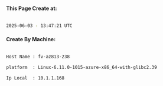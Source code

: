 
   
#### This Page Create at:

```bash

2025-06-03 - 13:47:21 UTC

```

#### Create By Machine:

```bash

Host Name : fv-az813-238

platform  : Linux-6.11.0-1015-azure-x86_64-with-glibc2.39

Ip Local  : 10.1.1.168

```

